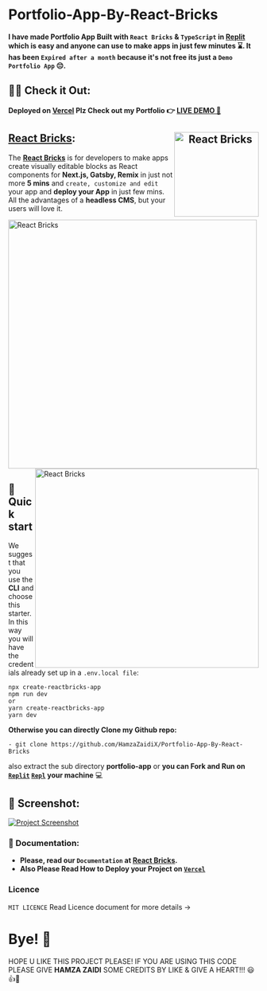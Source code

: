 # Portfolio-App-By-React-Bricks

**I have made Portfolio App Built with `React Bricks` & `TypeScript` in [Replit](https://replit.com/@HamzaJaffar/Portfolio-App-By-React-Bricks?v=1) which is easy and anyone can use to make apps in just few minutes ⌛. It has been `Expired after a month` because it's not free its just a `Demo Portfolio App` 😔.**

## 🐱‍🏍 Check it Out:

**Deployed on [**Vercel**](https://vercel.com/) Plz Check out my Portfolio 👉 [**LIVE DEMO 🚀**](https://hamza-zaidi-portfolio-shjz.vercel.app/)**

## [React Bricks](https://reactbricks.com/): <a align="center" href="https://hamza-zaidi-portfolio-shjz.vercel.app/"><img align="right" src="https://reactbricks.com/_next/static/media/reactbricks_horizontal.a2892d3c.svg" alt="React Bricks" width="170" height="170" /></a>

The [**React Bricks**](https://reactbricks.com/) is for developers to make apps create visually editable blocks as React components for **Next.js, Gatsby, Remix** in just not more **5 mins** and `create, customize and edit` your app and **deploy your App** in just few mins. All the advantages of a **headless CMS**, but your users will love it.

<img src="https://dt2sdf0db8zob.cloudfront.net/wp-content/uploads/2022/06/CSM-GIF.gif" alt="React Bricks" width="500" height="500" /> <img align="right" src="https://dt2sdf0db8zob.cloudfront.net/wp-content/uploads/2022/06/Content-editing-optimage1.png" alt="React Bricks" width="450" height="400" />

## 🚀 Quick start
We suggest that you use the **CLI** and choose this starter.
In this way you will have the credentials already set up in a `.env.local file`:

 ```
npx create-reactbricks-app
npm run dev
or
yarn create-reactbricks-app
yarn dev
```

**Otherwise you can directly Clone my Github repo:**
```
- git clone https://github.com/HamzaZaidiX/Portfolio-App-By-React-Bricks
```
also extract the sub directory **portfolio-app** 
or
**you can Fork and Run on [`Replit`](https://portfolio-app-by-react-bricks.hamzajaffar.repl.co/) [`Repl`](https://replit.com/@HamzaJaffar/Portfolio-App-By-React-Bricks?v=1) your machine** 💻

## 📸 Screenshot:

<a href="https://replit.com/@HamzaJaffar/Portfolio-App-By-React-Bricks?v=1"><img src="https://user-images.githubusercontent.com/52501040/179521448-907e0162-1c6d-4c2e-ac20-02ad66dd32f2.png" alt="Project Screenshot" /></a>

### 📖 Documentation:

- **Please, read our `Documentation` at [React Bricks](https://docs.reactbricks.com/).**
- **Also Please Read How to Deploy your Project on [`Vercel`](https://vercel.com/)**

### Licence
`MIT LICENCE` Read Licence document for more details ->

# Bye! 👋

HOPE U LIKE THIS PROJECT PLEASE! IF YOU ARE USING THIS CODE PLEASE GIVE **HAMZA ZAIDI** SOME CREDITS BY LIKE & GIVE A HEART!!! 😃👍💛
